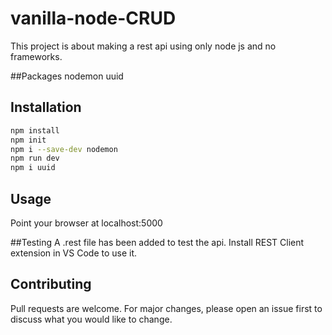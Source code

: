 # vanilla-node-CRUD

This project is about making a rest api using only node js and no frameworks.

##Packages
nodemon
uuid

## Installation

```bash
npm install
npm init
npm i --save-dev nodemon
npm run dev
npm i uuid
```

## Usage
Point your browser at localhost:5000

##Testing
A .rest file has been added to test the api. Install REST Client extension in VS Code to use it.

## Contributing
Pull requests are welcome. For major changes, please open an issue first to discuss what you would like to change.
